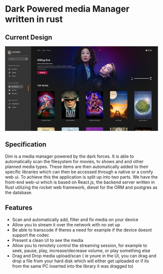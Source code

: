 # Dark Powered media Manager written in rust

## Current Design
![Design 1](./docs/design3.jpg?raw=true)

## Specification
Dim is a media manager powered by the dark forces. It is able to automatically scan the filesystem for movies, tv shows and and other planned media types. These items are then automatically added to their specific libraries which can then be accessed through a native or a comfy web ui.
To achieve this the application is split up into two parts. We have the front-end web-ui which is based on React.js, the backend server written in Rust utilizing the rocket web framework, diesel for the ORM and postgres as the database.

## Features
- Scan and automatically add, filter and fix media on your device
- Allow you to stream it over the network with no set up
- Be able to transcode if theres a need for example if the device doesnt support the codec
- Present a clean UI to see the media
- Allow you to remotely control the streaming session, for example to seek, pause, play, increase/decrease volume, or play something else
- Drag and Drop media upload/scan ( ie youre in the UI, you can drag and drop a file from your hard disk which will either get uploaded or if its from the same PC inserted into the library it was dragged to)
